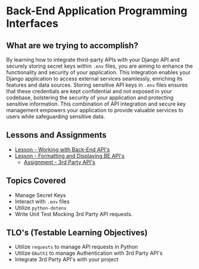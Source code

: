# Back-End Application Programming Interfaces

## What are we trying to accomplish?

By learning how to integrate third-party APIs with your Django API and securely storing secret keys within `.env` files, you are aiming to enhance the functionality and security of your application. This integration enables your Django application to access external services seamlessly, enriching its features and data sources. Storing sensitive API keys in `.env` files ensures that these credentials are kept confidential and not exposed in your codebase, bolstering the security of your application and protecting sensitive information. This combination of API integration and secure key management empowers your application to provide valuable services to users while safeguarding sensitive data.

## Lessons and Assignments

- [Lesson - Working with Back-End API's](./1-back-end-apis-and-secrets.md)
- [Lesson - Formatting and Displaying BE API's](./2-formatting-responses.md)
  - [Assignment - 3rd Party API's](https://github.com/Code-Platoon-Assignments/Django_API-s)

## Topics Covered

- Manage Secret Keys
- Interact with `.env` files
- Utilize `python-dotenv`
- Write Unit Test Mocking 3rd Party API requests.

## TLO's (Testable Learning Objectives)

- Utilize `requests` to manage API requests in Python
- Utilize `OAuth1` to manage Authentication with 3rd Party API's
- Integrate 3rd Party API's with your project
